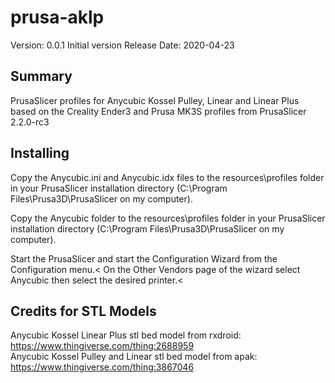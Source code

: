 # prusa-aklp

Version: 0.0.1 Initial version
Release Date: 2020-04-23


## Summary

PrusaSlicer profiles for Anycubic Kossel Pulley, Linear and Linear Plus based on the Creality Ender3 and Prusa MK3S profiles from PrusaSlicer 2.2.0-rc3


## Installing

Copy the Anycubic.ini and Anycubic.idx files to the resources\profiles folder in your PrusaSlicer installation directory (C:\Program Files\Prusa3D\PrusaSlicer on my computer).

Copy the Anycubic folder to the resources\profiles folder in your PrusaSlicer installation directory (C:\Program Files\Prusa3D\PrusaSlicer on my computer).

Start the PrusaSlicer and start the Configuration Wizard from the Configuration menu.<
On the Other Vendors page of the wizard select Anycubic then select the desired printer.<


## Credits for STL Models

Anycubic Kossel Linear Plus stl bed model from rxdroid: https://www.thingiverse.com/thing:2688959<br>
Anycubic Kossel Pulley and Linear stl bed model from apak: https://www.thingiverse.com/thing:3867046<br>

